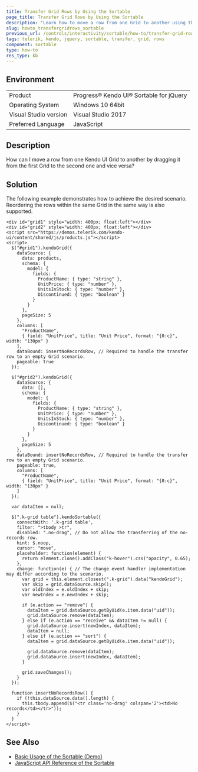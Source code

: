 ```yaml
---
title: Transfer Grid Rows by Using the Sortable
page_title: Transfer Grid Rows by Using the Sortable
description: "Learn how to move a row from one Grid to another using the Kendo UI Sortable widget."
slug: howto_transfergridrows_sortable
previous_url: /controls/interactivity/sortable/how-to/transfer-grid-rows
tags: telerik, kendo, jquery, sortable, transfer, grid, rows
component: sortable
type: how-to
res_type: kb
---
```


## Environment

<table>
 <tr>
  <td>Product</td>
  <td>Progress® Kendo UI® Sortable for jQuery</td>
 </tr>
 <tr>
  <td>Operating System</td>
  <td>Windows 10 64bit</td>
 </tr>
 <tr>
  <td>Visual Studio version</td>
  <td>Visual Studio 2017</td>
 </tr>
 <tr>
  <td>Preferred Language</td>
  <td>JavaScript</td>
 </tr>
</table>

## Description

How can I move a row from one Kendo UI Grid to another by dragging it from the first Grid to the second one and vice versa?

## Solution

The following example demonstrates how to achieve the desired scenario. Reordering the rows within the same Grid in the same way is also supported.

```dojo
<div id="grid1" style="width: 400px; float:left"></div>
<div id="grid2" style="width: 400px; float:left"></div>
<script src="https://demos.telerik.com/kendo-ui/content/shared/js/products.js"></script>
<script>
  $("#grid1").kendoGrid({
    dataSource: {
      data: products,
      schema: {
        model: {
          fields: {
            ProductName: { type: "string" },
            UnitPrice: { type: "number" },
            UnitsInStock: { type: "number" },
            Discontinued: { type: "boolean" }
          }
        }
      },
      pageSize: 5
    },
    columns: [
      "ProductName",
      { field: "UnitPrice", title: "Unit Price", format: "{0:c}", width: "130px" }
    ],
    dataBound: insertNoRecordsRow, // Required to handle the transfer row to an empty Grid scenario.
    pageable: true
  });

  $("#grid2").kendoGrid({
    dataSource: {
      data: [],
      schema: {
        model: {
          fields: {
            ProductName: { type: "string" },
            UnitPrice: { type: "number" },
            UnitsInStock: { type: "number" },
            Discontinued: { type: "boolean" }
          }
        }
      },
      pageSize: 5
    },
    dataBound: insertNoRecordsRow, // Required to handle the transfer row to an empty Grid scenario.
    pageable: true,
    columns: [
      "ProductName",
      { field: "UnitPrice", title: "Unit Price", format: "{0:c}", width: "130px" }
    ]
  });

  var dataItem = null;

  $(".k-grid table").kendoSortable({
    connectWith: '.k-grid table',
    filter: ">tbody >tr",
    disabled: ".no-drag", // Do not allow the transferring of the no-records row.
    hint: $.noop,
    cursor: "move",
    placeholder: function(element) {
      return element.clone().addClass("k-hover").css("opacity", 0.65);
    },
    change: function(e) { // The change event handler implementation may differ according to the scenario.
      var grid = this.element.closest(".k-grid").data("kendoGrid");
      var skip = grid.dataSource.skip();
      var oldIndex = e.oldIndex + skip;
      var newIndex = e.newIndex + skip;

      if (e.action == "remove") {
        dataItem = grid.dataSource.getByUid(e.item.data("uid"));
        grid.dataSource.remove(dataItem);
      } else if (e.action == "receive" && dataItem != null) {
        grid.dataSource.insert(newIndex, dataItem);
        dataItem = null;
      } else if (e.action == "sort") {
        dataItem = grid.dataSource.getByUid(e.item.data("uid"));

        grid.dataSource.remove(dataItem);
        grid.dataSource.insert(newIndex, dataItem);
      }

      grid.saveChanges();
    }
  });

  function insertNoRecordsRow() {
    if (!this.dataSource.data().length) {
      this.tbody.append($("<tr class='no-drag' colspan='2'><td>No records</td></tr>"));
    }
  }
</script>
```

## See Also

* [Basic Usage of the Sortable (Demo)](https://demos.telerik.com/kendo-ui/sortable/index)
* [JavaScript API Reference of the Sortable](/api/javascript/ui/sortable)
